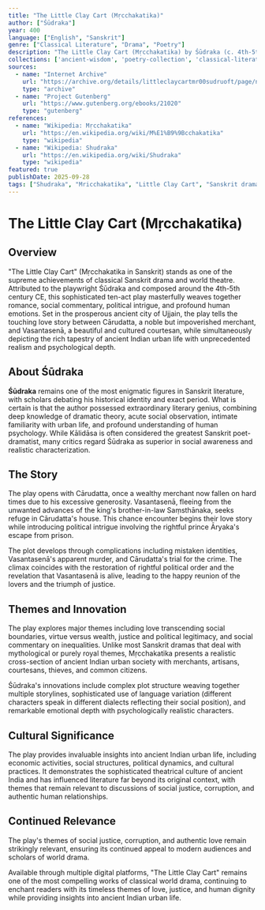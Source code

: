 ```yaml
---
title: "The Little Clay Cart (Mṛcchakatika)"
author: ["Śūdraka"]
year: 400
language: ["English", "Sanskrit"]
genre: ["Classical Literature", "Drama", "Poetry"]
description: "The Little Clay Cart (Mṛcchakatika) by Śūdraka (c. 4th-5th century CE) - One of the greatest masterpieces of classical Sanskrit drama, this ten-act play tells the touching love story between the noble but impoverished merchant Cārudatta and the beautiful courtesan Vasantasenā. Set in ancient Ujja..."
collections: ['ancient-wisdom', 'poetry-collection', 'classical-literature']
sources:
  - name: "Internet Archive"
    url: "https://archive.org/details/littleclaycartmr00sudruoft/page/n7/mode/2up"
    type: "archive"
  - name: "Project Gutenberg"
    url: "https://www.gutenberg.org/ebooks/21020"
    type: "gutenberg"
references:
  - name: "Wikipedia: Mṛcchakatika"
    url: "https://en.wikipedia.org/wiki/M%E1%B9%9Bcchakatika"
    type: "wikipedia"
  - name: "Wikipedia: Shudraka"
    url: "https://en.wikipedia.org/wiki/Shudraka"
    type: "wikipedia"
featured: true
publishDate: 2025-09-28
tags: ["Shudraka", "Mricchakatika", "Little Clay Cart", "Sanskrit drama", "Classical theatre", "Ancient Indian literature", "Sanskrit literature", "Love story", "Social drama", "Political intrigue", "Courtesan literature", "Ujjain", "Ancient India", "Classical poetry", "Indian theatre"]
---
```


# The Little Clay Cart (Mṛcchakatika)

## Overview

"The Little Clay Cart" (Mṛcchakatika in Sanskrit) stands as one of the supreme achievements of classical Sanskrit drama and world theatre. Attributed to the playwright Śūdraka and composed around the 4th-5th century CE, this sophisticated ten-act play masterfully weaves together romance, social commentary, political intrigue, and profound human emotions. Set in the prosperous ancient city of Ujjain, the play tells the touching love story between Cārudatta, a noble but impoverished merchant, and Vasantasenā, a beautiful and cultured courtesan, while simultaneously depicting the rich tapestry of ancient Indian urban life with unprecedented realism and psychological depth.

## About Śūdraka

**Śūdraka** remains one of the most enigmatic figures in Sanskrit literature, with scholars debating his historical identity and exact period. What is certain is that the author possessed extraordinary literary genius, combining deep knowledge of dramatic theory, acute social observation, intimate familiarity with urban life, and profound understanding of human psychology. While Kālidāsa is often considered the greatest Sanskrit poet-dramatist, many critics regard Śūdraka as superior in social awareness and realistic characterization.

## The Story

The play opens with Cārudatta, once a wealthy merchant now fallen on hard times due to his excessive generosity. Vasantasenā, fleeing from the unwanted advances of the king's brother-in-law Saṃsthānaka, seeks refuge in Cārudatta's house. This chance encounter begins their love story while introducing political intrigue involving the rightful prince Āryaka's escape from prison.

The plot develops through complications including mistaken identities, Vasantasenā's apparent murder, and Cārudatta's trial for the crime. The climax coincides with the restoration of rightful political order and the revelation that Vasantasenā is alive, leading to the happy reunion of the lovers and the triumph of justice.

## Themes and Innovation

The play explores major themes including love transcending social boundaries, virtue versus wealth, justice and political legitimacy, and social commentary on inequalities. Unlike most Sanskrit dramas that deal with mythological or purely royal themes, Mṛcchakatika presents a realistic cross-section of ancient Indian urban society with merchants, artisans, courtesans, thieves, and common citizens.

Śūdraka's innovations include complex plot structure weaving together multiple storylines, sophisticated use of language variation (different characters speak in different dialects reflecting their social position), and remarkable emotional depth with psychologically realistic characters.

## Cultural Significance

The play provides invaluable insights into ancient Indian urban life, including economic activities, social structures, political dynamics, and cultural practices. It demonstrates the sophisticated theatrical culture of ancient India and has influenced literature far beyond its original context, with themes that remain relevant to discussions of social justice, corruption, and authentic human relationships.

## Continued Relevance

The play's themes of social justice, corruption, and authentic love remain strikingly relevant, ensuring its continued appeal to modern audiences and scholars of world drama.

Available through multiple digital platforms, "The Little Clay Cart" remains one of the most compelling works of classical world drama, continuing to enchant readers with its timeless themes of love, justice, and human dignity while providing insights into ancient Indian urban life.